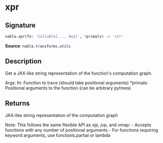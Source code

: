 # xpr

## Signature

```python
nabla.xpr(fn: 'Callable[..., Any]', *primals) -> 'str'
```

**Source**: `nabla.transforms.utils`

## Description

Get a JAX-like string representation of the function's computation graph.

Args:
    fn: Function to trace (should take positional arguments)
    *primals: Positional arguments to the function (can be arbitrary pytrees)

## Returns

JAX-like string representation of the computation graph

Note:
    This follows the same flexible API as vjp, jvp, and vmap:
    - Accepts functions with any number of positional arguments
    - For functions requiring keyword arguments, use functools.partial or lambda
